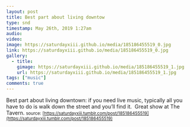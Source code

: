 ```yaml
---
layout: post
title: Best part about living downtow
type: snd
timestamp: May 26th, 2019 1:27am
audio: 
video: 
image: https://saturdayxiii.github.io/media/185186455519_0.jpg
link: https://saturdayxiii.github.io/media/185186455519_0.jpg
gallery:
  - title: 
    gimage: https://saturdayxiii.github.io/media/185186455519_1.jpg
    url: https://saturdayxiii.github.io/media/185186455519_1.jpg
tags: ["music"]
comments: true
---
```

Best part about living downtown: if you need live music, typically all you have to do is walk down the street and you’ll find it.  Great show at The Tavern.
<small>source: [https://saturdayxiii.tumblr.com/post/185186455519](https://saturdayxiii.tumblr.com/post/185186455519)</small>